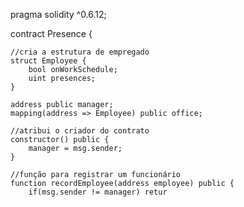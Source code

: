 pragma solidity ^0.6.12;

contract Presence {
    
    //cria a estrutura de empregado
    struct Employee {
        bool onWorkSchedule;
        uint presences;
    }
    
    address public manager;
    mapping(address => Employee) public office;
    
    //atribui o criador do contrato
    constructor() public {
        manager = msg.sender;
    }
    
    //função para registrar um funcionário
    function recordEmployee(address employee) public {
        if(msg.sender != manager) retur